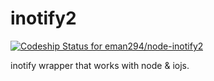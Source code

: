 # inotify2
[ ![Codeship Status for eman294/node-inotify2](https://codeship.com/projects/e90a2300-8a83-0132-b799-7ea459d53ec7/status?branch=master)](https://codeship.com/projects/60028)

inotify wrapper that works with node & iojs.

